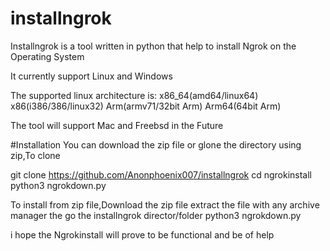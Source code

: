 # installngrok



Installngrok is a tool written in python that help to install Ngrok on the Operating System

It currently support Linux and Windows

The supported linux architecture is: x86_64(amd64/linux64) x86(i386/386/linux32) Arm(armv71/32bit Arm) Arm64(64bit Arm)

The tool will support Mac and Freebsd in the Future

#Installation You can download the zip file or glone the directory using zip,To clone

git clone https://github.com/Anonphoenix007/installngrok cd ngrokinstall python3 ngrokdown.py

To install from zip file,Download the zip file extract the file with any archive manager the go the installngrok director/folder python3 ngrokdown.py

i hope the Ngrokinstall will prove to be functional and be of help

